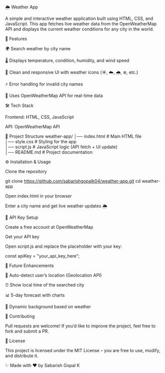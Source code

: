 🌦️ Weather App

A simple and interactive weather application built using HTML, CSS, and JavaScript.
This app fetches live weather data from the OpenWeatherMap API and displays the current weather conditions for any city in the world.

🚀 Features

🌍 Search weather by city name

🌡 Displays temperature, condition, humidity, and wind speed

🎨 Clean and responsive UI with weather icons (☀️, ☁️, 🌧, ❄️, etc.)

⚡ Error handling for invalid city names

🔑 Uses OpenWeatherMap API for real-time data

🛠️ Tech Stack

Frontend: HTML, CSS, JavaScript

API: OpenWeatherMap API

📂 Project Structure
weather-app/
│── index.html        # Main HTML file  
│── style.css         # Styling for the app  
│── script.js         # JavaScript logic (API fetch + UI update)  
│── README.md         # Project documentation  

⚙️ Installation & Usage

Clone the repository

git clone https://github.com/sabarishgopalk04/weather-app.git
cd weather-app


Open index.html in your browser

Enter a city name and get live weather updates 🌦

🔑 API Key Setup

Create a free account at OpenWeatherMap

Get your API key

Open script.js and replace the placeholder with your key:

const apiKey = "your_api_key_here";

🌟 Future Enhancements

📍 Auto-detect user’s location (Geolocation API)

⏰ Show local time of the searched city

📊 5-day forecast with charts

🎨 Dynamic background based on weather

🤝 Contributing

Pull requests are welcome! If you’d like to improve the project, feel free to fork and submit a PR.

📜 License

This project is licensed under the MIT License – you are free to use, modify, and distribute it.

✨ Made with ❤️ by Sabarish Gopal K
